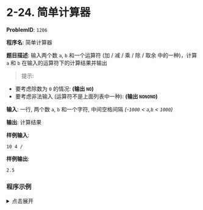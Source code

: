 # 2-24. 简单计算器

**ProblemID**: `1206`

**程序名**: 简单计算器

**题目描述**: 输入两个数 `a`, `b` 和一个运算符 (加 / 减 / 乘 / 除 / 取余 中的一种)，计算 `a` 和 `b` 在输入的运算符下的计算结果并输出

> 提示:

- 要考虑除数为 `0` 的情况: **(输出 `NO`)**
- 要考虑非法输入 (运算符不是上面列表中一种): **(输出 `NONONO`)**

**输入**: 一行, 两个数 `a`, `b` 和一个字符, 中间空格间隔 *(-`1000` < `a`,`b` < `1000`)*

**输出**: 计算结果

**样例输入**:
```text
10 4 /
```

**样例输出**:
```text
2.5
```

### 程序示例

<details>
<summary>点击展开</summary>

```cpp
#include <iostream>
using namespace std;

int main() {
    int a, b;
    char ch;
    cin >> a >> b >> ch;
    switch (ch) {
        case '+':
            cout << a + b;
            break;
        case '-':
            cout << a - b;
            break;
        case '*':
            cout << a * b;
            break;
        case '/':
            if (b == 0) {
                cout << "no";
            } else {
                printf("%.1f", (float)a / b);
            }
            break;
        case '%':
            cout << a % b;
            break;
    
        default:
            cout << "NONONO";
            break;
    }
    cout << endl;
    return 0;
}
```

```output
< 10 15 *
> 150
```

</details>